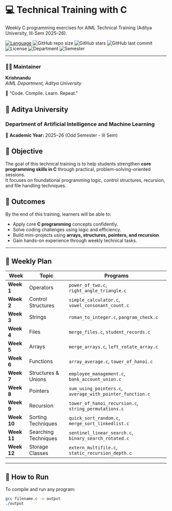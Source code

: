# 💻 Technical Training with C
Weekly C programming exercises for AIML Technical Training (Aditya University, III-Sem 2025–26).

[![Language](https://img.shields.io/badge/Language-C-blue.svg)](https://www.gnu.org/software/gnu-c-manual/)
![GitHub repo size](https://img.shields.io/github/repo-size/your-username/Technical-Training-with-C)
![GitHub stars](https://img.shields.io/github/stars/your-username/Technical-Training-with-C?style=social)
![GitHub last commit](https://img.shields.io/github/last-commit/your-username/Technical-Training-with-C)
![License](https://img.shields.io/badge/License-MIT-green.svg)
![Department](https://img.shields.io/badge/Dept-AIML-orange.svg)
![Semester](https://img.shields.io/badge/Semester-III%20(2025--26)-purple.svg)

---

### 👨‍💻 Maintainer  
**Krishnandu**  
_AIML Department, Aditya University_  

💬 “Code. Compile. Learn. Repeat.”

## 🏫 Aditya University  
### Department of Artificial Intelligence and Machine Learning  
📅 **Academic Year:** 2025–26 (Odd Semester - III Sem)


## 🎯 Objective
The goal of this technical training is to help students strengthen **core programming skills in C** through practical, problem-solving-oriented sessions.  
It focuses on foundational programming logic, control structures, recursion, and file handling techniques.


## 🧠 Outcomes
By the end of this training, learners will be able to:
- Apply core **C programming** concepts confidently.
- Solve coding challenges using logic and efficiency.
- Build mini-projects using **arrays, structures, pointers, and recursion**.
- Gain hands-on experience through weekly technical tasks.

---

## 📅 Weekly Plan

| Week | Topic | Programs |
|------|--------|-----------|
| **Week 1** | Operators | `power_of_two.c`, `right_angle_triangle.c` |
| **Week 2** | Control Structures | `simple_calculator.c`, `vowel_consonant_count.c` |
| **Week 3** | Strings | `roman_to_integer.c`, `pangram_check.c` |
| **Week 4** | Files | `merge_files.c`, `student_records.c` |
| **Week 5** | Arrays | `merge_arrays.c`, `left_rotate_array.c` |
| **Week 6** | Functions | `array_average.c`, `tower_of_hanoi.c` |
| **Week 7** | Structures & Unions | `employee_management.c`, `bank_account_union.c` |
| **Week 8** | Pointers | `sum_using_pointers.c`, `average_with_pointer_function.c` |
| **Week 9** | Recursion | `tower_of_hanoi_recursion.c`, `string_permutations.c` |
| **Week 10** | Sorting Techniques | `quick_sort_random.c`, `merge_sort_linkedlist.c` |
| **Week 11** | Searching Techniques | `sentinel_linear_search.c`, `binary_search_rotated.c` |
| **Week 12** | Storage Classes | `extern_multifile.c`, `static_recursion_depth.c` |

---

## 🚀 How to Run
To compile and run any program:
```bash
gcc filename.c -o output
./output


